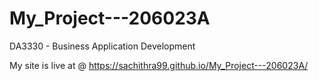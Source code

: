# My_Project---206023A
DA3330 - Business Application Development 

My site is live at @ https://sachithra99.github.io/My_Project---206023A/

